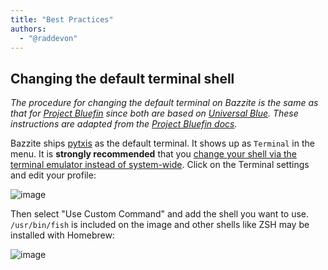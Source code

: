 ```yaml
---
title: "Best Practices"
authors:
  - "@raddevon"
---
```


## Changing the default terminal shell

*The procedure for changing the default terminal on Bazzite is the same as that for [Project Bluefin](https://projectbluefin.io/) since both are based on [Universal Blue](https://universal-blue.org/). These instructions are adapted from the [Project Bluefin docs](https://docs.projectbluefin.io/).*

Bazzite ships [pytxis](https://devsuite.app/ptyxis/) as the default terminal. It shows up as `Terminal` in the menu. It is **strongly recommended** that you [change your shell via the terminal emulator instead of system-wide](https://tim.siosm.fr/blog/2023/12/22/dont-change-defaut-login-shell/). Click on the Terminal settings and edit your profile:

![image](https://github.com/user-attachments/assets/2c122205-dbd8-41e6-8b7b-4f536c3b69e9)

Then select "Use Custom Command" and add the shell you want to use. `/usr/bin/fish` is included on the image and other shells like ZSH may be installed with Homebrew: 

![image](https://github.com/user-attachments/assets/8eb039db-7ec1-4847-b3d7-496d69fe9538)
